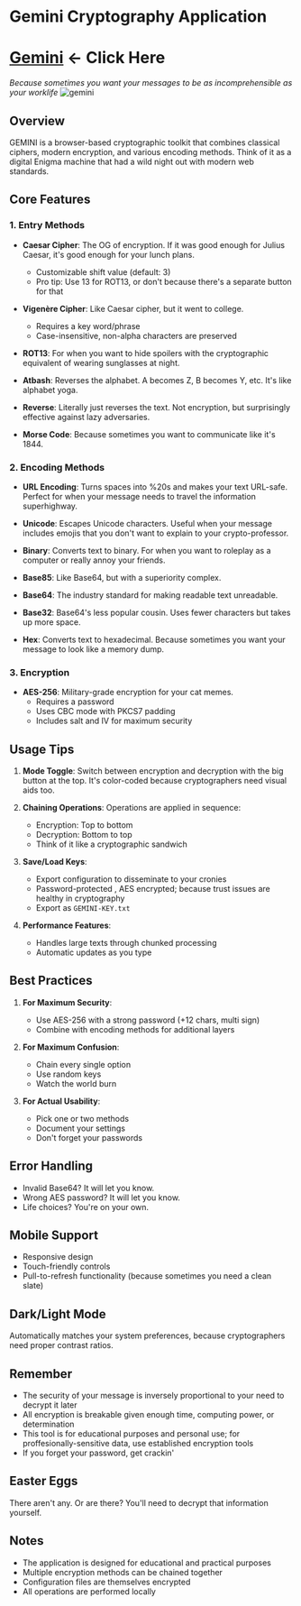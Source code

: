# Gemini Cryptography Application
# [Gemini](https://elkmire.github.io/Gemini/ "Gemini Web Version") <- Click Here

*Because sometimes you want your messages to be as incomprehensible as your worklife*
![gemini](https://github.com/user-attachments/assets/e3b7e3a4-1380-4e54-bf84-183c4c435019)

## Overview
GEMINI is a browser-based cryptographic toolkit that combines classical ciphers, modern encryption, and various encoding methods. Think of it as a digital Enigma machine that had a wild night out with modern web standards.

## Core Features

### 1. Entry Methods
* **Caesar Cipher**: The OG of encryption. If it was good enough for Julius Caesar, it's good enough for your lunch plans.
  - Customizable shift value (default: 3)
  - Pro tip: Use 13 for ROT13, or don't because there's a separate button for that

* **Vigenère Cipher**: Like Caesar cipher, but it went to college.
  - Requires a key word/phrase
  - Case-insensitive, non-alpha characters are preserved

* **ROT13**: For when you want to hide spoilers with the cryptographic equivalent of wearing sunglasses at night.

* **Atbash**: Reverses the alphabet. A becomes Z, B becomes Y, etc. It's like alphabet yoga.

* **Reverse**: Literally just reverses the text. Not encryption, but surprisingly effective against lazy adversaries.

* **Morse Code**: Because sometimes you want to communicate like it's 1844.

### 2. Encoding Methods
* **URL Encoding**: Turns spaces into %20s and makes your text URL-safe. Perfect for when your message needs to travel the information superhighway.

* **Unicode**: Escapes Unicode characters. Useful when your message includes emojis that you don't want to explain to your crypto-professor.

* **Binary**: Converts text to binary. For when you want to roleplay as a computer or really annoy your friends.

* **Base85**: Like Base64, but with a superiority complex.

* **Base64**: The industry standard for making readable text unreadable.

* **Base32**: Base64's less popular cousin. Uses fewer characters but takes up more space.

* **Hex**: Converts text to hexadecimal. Because sometimes you want your message to look like a memory dump.

### 3. Encryption
* **AES-256**: Military-grade encryption for your cat memes.
  - Requires a password
  - Uses CBC mode with PKCS7 padding
  - Includes salt and IV for maximum security

## Usage Tips

1. **Mode Toggle**: Switch between encryption and decryption with the big button at the top. It's color-coded because cryptographers need visual aids too.

2. **Chaining Operations**: Operations are applied in sequence:
   - Encryption: Top to bottom
   - Decryption: Bottom to top
   - Think of it like a cryptographic sandwich

3. **Save/Load Keys**:
   - Export configuration to disseminate to your cronies
   - Password-protected , AES encrypted; because trust issues are healthy in cryptography
   - Export as `GEMINI-KEY.txt`

4. **Performance Features**:
   - Handles large texts through chunked processing
   - Automatic updates as you type

## Best Practices

1. **For Maximum Security**:
   - Use AES-256 with a strong password (+12 chars, multi sign)
   - Combine with encoding methods for additional layers

2. **For Maximum Confusion**:
   - Chain every single option
   - Use random keys
   - Watch the world burn

3. **For Actual Usability**:
   - Pick one or two methods
   - Document your settings
   - Don't forget your passwords

## Error Handling
* Invalid Base64? It will let you know.
* Wrong AES password? It will let you know.
* Life choices? You're on your own.

## Mobile Support
* Responsive design
* Touch-friendly controls
* Pull-to-refresh functionality (because sometimes you need a clean slate)

## Dark/Light Mode
Automatically matches your system preferences, because cryptographers need proper contrast ratios.

## Remember
* The security of your message is inversely proportional to your need to decrypt it later
* All encryption is breakable given enough time, computing power, or determination
* This tool is for educational purposes and personal use; for proffesionally-sensitive data, use established encryption tools
* If you forget your password, get crackin'

## Easter Eggs
There aren't any. Or are there? You'll need to decrypt that information yourself.

## Notes
- The application is designed for educational and practical purposes
- Multiple encryption methods can be chained together
- Configuration files are themselves encrypted
- All operations are performed locally

